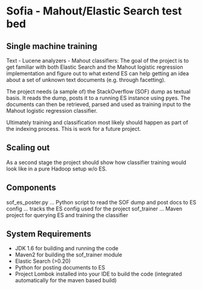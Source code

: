 Sofia - Mahout/Elastic Search test bed
======================================

Single machine training
-----------------------

Text - Lucene analyzers - Mahout classifiers: The goal of the project is to
get familiar with both Elastic Search and the Mahout logistic regression
implementation and figure out to what extend ES can help getting an idea
about a set of unknown text documents (e.g. through facetting).

The project needs (a sample of) the StackOverflow (SOF) dump as textual basis.
It reads the dump, posts it to a running ES instance using pyes. The documents
can then be retrieved, parsed and used as training input to the Mahout logistic
regression classifier.

Ultimately training and classification most likely should happen as part of the
indexing process. This is work for a future project.

Scaling out
-----------
As a second stage the project should show how classifier training would look
like in a pure Hadoop setup w/o ES.

Components
----------

sof_es_poster.py ... Python script to read the SOF dump and post docs to ES
config ... tracks the ES config used for the project
sof_trainer ... Maven project for querying ES and training the classifier

System Requirements
-------------------

* JDK 1.6 for building and running the code
* Maven2 for building the sof_trainer module
* Elastic Search (>0.20)
* Python for posting documents to ES
* Project Lombok installed into your IDE to build the code (integrated
  automatically for the maven based build)

